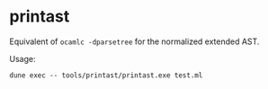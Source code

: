 # printast

Equivalent of `ocamlc -dparsetree` for the normalized extended AST.

Usage:

```
dune exec -- tools/printast/printast.exe test.ml
```
